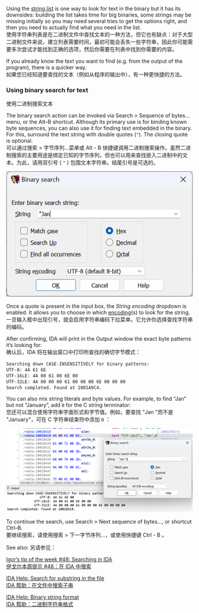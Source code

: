 Using the [string list](https://hex-rays.com/blog/igors-tip-of-the-week-128-strings-list/) is one way to look for text in the binary but it has its downsides: building the list takes time for big binaries, some strings may be missing initially so you may need several tries to get the options right, and then you need to actually find what you need in the list.  
使用字符串列表是在二进制文件中查找文本的一种方法，但它也有缺点：对于大型二进制文件来说，建立列表需要时间，最初可能会丢失一些字符串，因此你可能需要多次尝试才能找到正确的选项，然后你需要在列表中找到你需要的内容。

If you already know the text you want to find (e.g. from the output of the program), there is a quicker way.  
如果您已经知道要查找的文本（例如从程序的输出中），有一种更快捷的方法。

### Using binary search for text  
使用二进制搜索文本

The binary search action can be invoked via Search > Sequence of bytes… menu, or the Alt–B shortcut. Although its primary use is for binding known byte sequences, you can also use it for finding text embedded in the binary. For this, surround the text string with double quotes (`"`). The closing quote is optional.  
可以通过搜索 > 字节序列...菜单或 Alt - B 快捷键调用二进制搜索操作。虽然二进制搜索的主要用途是绑定已知的字节序列，但也可以用来查找嵌入二进制中的文本。为此，请用双引号 ( `"` ) 包围文本字符串。结尾引号是可选的。

![](assets/2023/02/txtsearch1.png)

Once a quote is present in the input box, the _String encoding_ dropdown is enabled. It allows you to choose in which [encoding](https://hex-rays.com/blog/igor-tip-of-the-week-13-string-literals-and-custom-encodings/)(s) to look for the string.  
一旦输入框中出现引号，就会启用字符串编码下拉菜单。它允许你选择查找字符串的编码。

After confirming, IDA will print in the Output window the exact byte patterns it’s looking for:  
确认后，IDA 将在输出窗口中打印所查找的确切字节模式：

```
Searching down CASE-INSENSITIVELY for binary patterns:
UTF-8: 4A 61 6E
UTF-16LE: 4A 00 61 00 6E 00
UTF-32LE: 4A 00 00 00 61 00 00 00 6E 00 00 00
Search completed. Found at 1001A9C4.
```

You can also mix string literals and byte values. For example, to find “Jan” but not “January”, add `0` for the C string terminator:  
您还可以混合使用字符串字面形式和字节值。例如，要查找 "Jan "而不是 "January"，可在 C 字符串结束符中添加 `0` ：

![](assets/2023/02/txtsearch3.png)

To continue the search, use Search > Next sequence of bytes…, or shortcut Ctrl–B.  
要继续搜索，请使用搜索 > 下一字节序列...，或使用快捷键 Ctrl - B 。

See also: 另请参见：

[Igor’s tip of the week #48: Searching in IDA  
伊戈尔本周提示 #48：在 IDA 中搜索](https://hex-rays.com/blog/igors-tip-of-the-week-48-searching-in-ida/)

[IDA Help: Search for substring in the file  
IDA 帮助：在文件中搜索子串](https://www.hex-rays.com/products/ida/support/idadoc/579.shtml)

[IDA Help: Binary string format  
IDA 帮助：二进制字符串格式](https://www.hex-rays.com/products/ida/support/idadoc/528.shtml)